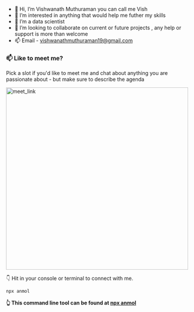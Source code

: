- 👋 Hi, I’m Vishwanath Muthuraman you can call me Vish 
- 👀 I’m interested in anything that would help me futher my skills
- 🌱 I’m a data scientist 
- 💞️ I’m looking to collaborate on current or future projects , any help or support is more than welcome
- 📫 Email - vishwanathmuthuraman19@gmail.com 


### 📫 Like to meet me?

Pick a slot if you'd like to meet me and chat about anything you are passionate about - but make sure to describe the agenda

<a href="https://calendly.com/anmol098/30min" target="_blank"><img width="498" alt="meet_link" src="https://user-images.githubusercontent.com/15426564/144297439-f530f383-e73e-41e0-9914-a9b7d3f432e5.png"></a>

👇 Hit in your console or terminal to connect with me.

```bash
npx anmol
```
**👆 This command line tool can be found at [npx anmol](https://github.com/anmol098/npx_card)**

<!---
vishwanathmuthuraman/vishwanathmuthuraman is a ✨ special ✨ repository because its `README.md` (this file) appears on your GitHub profile.
You can click the Preview link to take a look at your changes.
--->

